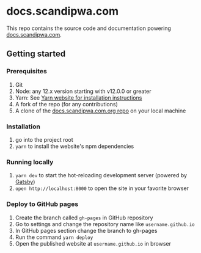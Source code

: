 # docs.scandipwa.com

This repo contains the source code and documentation powering [docs.scandipwa.com](https://docs.scandipwa.com/).

## Getting started

### Prerequisites

1. Git
1. Node: any 12.x version starting with v12.0.0 or greater
1. Yarn: See [Yarn website for installation instructions](https://yarnpkg.com/lang/en/docs/install/)
1. A fork of the repo (for any contributions)
1. A clone of the [docs.scandipwa.com.org repo](https://github.com/scandipwa/scandipwa.github.io) on your local machine

### Installation

1. go into the project root
1. `yarn` to install the website's npm dependencies

### Running locally

1. `yarn dev` to start the hot-reloading development server (powered by [Gatsby](https://www.gatsbyjs.org))
1. `open http://localhost:8000` to open the site in your favorite browser

### Deploy to GitHub pages

1. Create the branch called `gh-pages` in GitHub repository
1. Go to settings and change the repository name like `username.github.io`
1. In GitHub pages section change the branch to gh-pages
1. Run the command `yarn deploy`
1. Open the published website at `username.github.io` in browser
